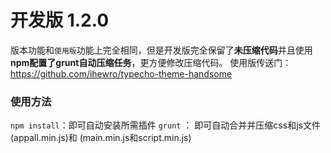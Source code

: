 # 开发版 1.2.0

版本功能和`使用版`功能上完全相同，但是开发版完全保留了**未压缩代码**并且使用**npm配置了grunt自动压缩任务**，更方便修改压缩代码。
使用版传送门：<https://github.com/ihewro/typecho-theme-handsome>

### 使用方法

`npm install`：即可自动安装所需插件
`grunt` ： 即可自动合并并压缩css和js文件(appall.min.js)和 (main.min.js和script.min.js)
